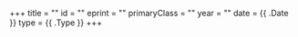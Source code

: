 +++
title        = ""
id           = ""
eprint       = ""
primaryClass = ""
year         = ""
date         = {{ .Date }}
type         = {{ .Type }}
+++
